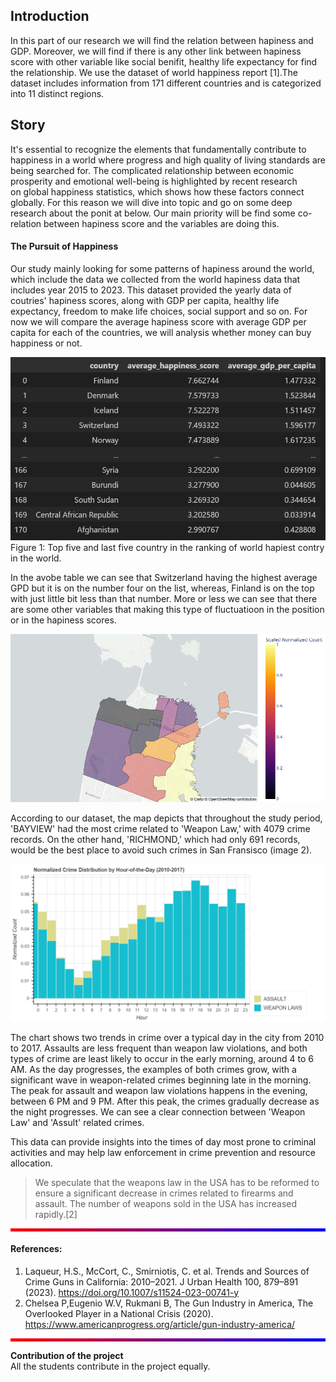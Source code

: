 ## Introduction <br>
In this part of our research we will find the relation between hapiness and GDP. Moreover, we will find if there is any other link between hapiness score with other variable like social benifit, healthy life expectancy for find the relationship. We use the dataset of world happiness report [1].The dataset includes information from 171 different countries and is categorized into 11 distinct regions.
## Story
It's essential to recognize the elements that fundamentally contribute to happiness in a world where progress and high quality of living standards are being searched for. The complicated relationship between economic prosperity and emotional well-being is highlighted by recent research on global happiness statistics, which shows how these factors connect globally. For this reason we will dive into topic and go on some deep research about the ponit at below. Our main priority will be find some co-relation between hapiness score and the variables are doing this.
<br>

#### The Pursuit of Happiness
Our study mainly looking for some patterns of hapiness around the world, which include the data we collected from the world hapiness data that includes year 2015 to 2023. This dataset provided the yearly data of coutries' hapiness scores, along with GDP per capita, healthy life expectancy, freedom to make life choices, social support and so on. For now we will compare the average hapiness score with average GDP per capita for each of the countries, we will analysis whether money can buy happiness or not.
 
 ![](https://raw.githubusercontent.com/HoosainMdImran/HoosainMdImran.github.io/gh-pages/assets/image1.png)
 Figure 1: Top five and last five country in the ranking of world hapiest contry in the world.
 
 In the avobe table we can see that Switzerland having the highest average GPD but it is on the number four on the list, whereas, Finland is on the top with just little bit less than that number. More or less we can see that there are some other variables that making this type of fluctuatioon in the position or in the hapiness scores.
 
![](https://raw.githubusercontent.com/HoosainMdImran/HoosainMdImran.github.io/gh-pages/assets/image2.png)

According to our dataset, the map depicts that throughout the study period, 'BAYVIEW' had the most crime related to 'Weapon Law,' with 4079 crime records. On the other hand, 'RICHMOND,' which had only 691 records, would be the best place to avoid such crimes in San Fransisco (image 2).
 
![](https://raw.githubusercontent.com/HoosainMdImran/HoosainMdImran.github.io/gh-pages/assets/image3.png)
 
The chart shows two trends in crime over a typical day in the city from 2010 to 2017. Assaults are less frequent than weapon law violations, and both types of crime are least likely to occur in the early morning, around 4 to 6 AM. As the day progresses, the examples of both crimes grow, with a significant wave in weapon-related crimes beginning late in the morning. The peak for assault and weapon law violations happens in the evening, between 6 PM and 9 PM. After this peak, the crimes gradually decrease as the night progresses. We can see a clear connection between 'Weapon Law' and 'Assult' related crimes.
 
This data can provide insights into the times of day most prone to criminal activities and may help law enforcement in crime prevention and resource allocation.
 
>We speculate that the weapons law in the USA has to be reformed to ensure a significant decrease in crimes related to firearms and assault. The number of weapons sold in the USA has increased rapidly.[2]

<div style="background: linear-gradient(to right, #ff0000, #0000ff); height: 5px;"></div>

#### References:
1. Laqueur, H.S., McCort, C., Smirniotis, C. et al. Trends and Sources of Crime Guns in California: 2010–2021. J Urban Health 100, 879–891 (2023). https://doi.org/10.1007/s11524-023-00741-y
2. Chelsea P,Eugenio W.V, Rukmani B, The Gun Industry in America, The Overlooked Player in a National Crisis (2020). https://www.americanprogress.org/article/gun-industry-america/
<div style="background: linear-gradient(to right, #ff0000, #0000ff); height: 5px;"></div>

**Contribution of the project**
<br>
All the students contribute in the project equally.